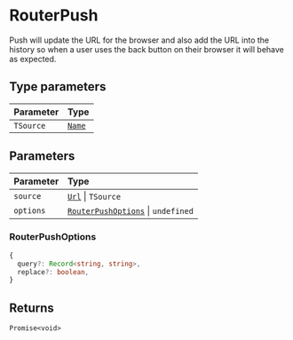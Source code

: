 # RouterPush

Push will update the URL for the browser and also add the URL into the history so when a user uses the back button on their browser it will behave as expected.

## Type parameters

| Parameter | Type |
| :------ | :------ |
| `TSource` | [`Name`](/api/types/Route#name) |

## Parameters

| Parameter | Type |
| :------ | :------ |
| `source` | [`Url`](/api/types/Url) \| `TSource` |
| `options` | [`RouterPushOptions`](/api/types/RouterPush#routerpushoptions) \| `undefined` |

### RouterPushOptions

```ts
{
  query?: Record<string, string>,
  replace?: boolean,
}
```

## Returns

`Promise<void>`
